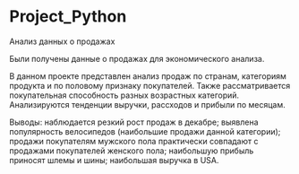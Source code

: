 # Project_Python
Анализ данных о продажах

Были получены данные о продажах для экономического анализа.

В данном проекте представлен анализ продаж по странам, категориям продукта и по половому признаку покупателей. Также рассматривается покупательная способность разных возрастных категорий.
Анализируются тенденции выручки, рассходов и прибыли по месяцам.

Выводы:
наблюдается резкий рост продаж в декабре; выявлена популярность велосипедов (наибольшие продажи данной категории); продажи покупателям мужского пола практически совпадают с продажами покупателей женского пола; наибольшую прибыль приносят шлемы и шины; наибольшая выручка в USA.
